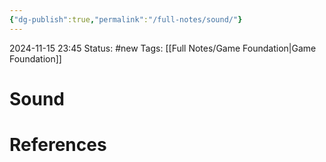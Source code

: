 ```yaml
---
{"dg-publish":true,"permalink":"/full-notes/sound/"}
---
```



2024-11-15 23:45
Status: #new
Tags: [[Full Notes/Game Foundation\|Game Foundation]]

# Sound


# References

